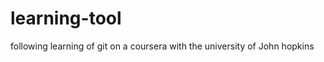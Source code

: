 learning-tool
=============

following learning of git on a coursera with the university of John hopkins
